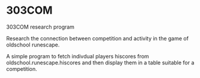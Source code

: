 # 303COM
303COM research program

Research the connection between competition and activity in the game of oldschool runescape.

A simple program to fetch indivdual players hiscores from oldschool.runescape.hiscores and then display them in a table suitable for a competition.
